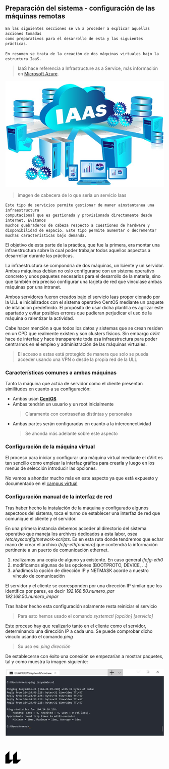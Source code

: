 ## Preparación del sistema - configuración de las máquinas remotas
    En las siguientes secciones se va a proceder a explicar aquellas acciones tomadas
    como preparativos para el desarrollo de esta y las siguientes prácticas.

    En resumen se trata de la creación de dos máquinas virtuales bajo la estructura IaaS.
> IaaS hace referencia a Infrastructure as a Service, más información en [Microsoft Azure](https://azure.microsoft.com/en-us/overview/what-is-iaas/).


![iaas image](IAAS.jpg "imagen de cabecera sobre IaaS")
> imagen de cabecera de lo que sería un servicio Iaas

    Este tipo de servicios permite gestionar de maner ainstantanea una infraestructura 
    computacional que es gestionada y provisionada directamente desde internet. Evitamos
    muchos quebraderos de cabeza respecto a cuestiones de hardware y disponibilidad de espacio. Este tipo permite aumentar o decrementar muchas características bajo demanda.

El objetivo de esta parte de la práctica, que fue la primera, era montar una infraestructura 
sobre la cual poder trabajar todos aquellos aspectos a desarrollar durante las prácticas.

La infraestructura se compondría de dos máquinas, un lciente y un servidor. Ambas máquinas 
debían no oslo configurarse con un sistema operativo concreto y unos paquetes necesarios para 
el desarrollo de la materia, sino que también era preciso configurar una tarjeta de red que 
vinculase ambas máquinas por una intranet. 

Ambos servidores fueron creados bajo el servicio Iaas propor cionado por la ULL e 
inicializados con el sistema operativo CentOS mediante un paquete de intalación predefinido.
El propósito de usar dicha plantilla es agilizar este apartado y  evitar posibles errores que
pudieran perjudicar el uso de la máquina o ralentizar la actividad.

Cabe hacer mención a que todos los datos y sistemas que se crean residen en un CPD que 
realmente existen y son clusters físicos. Sin embargo *oVirt* hace de interfaz y hace 
transparente toda esa infraestructura para poder centrarnos en el empleo y administración de 
las máquinas virtuales.
> El acceso a estas está protegido de manera que solo se pueda acceder usando una VPN o desde 
> la propia red de la ULL

### Características comunes a ambas máquinas

Tanto la máquina que actúa de servidor como el cliente presentan similitudes en cuanto a su 
configuración:
- Ambas usan [**CentOS**](https://www.centos.org/ "link a la página oficial de CentOS")
- Ambas tendrán un usuario y un root inicialmente
    > Claramente con contraseñas distintas y personales
- Ambas partes serán configuradas en cuanto a la interconectividad
    > Se ahonda más adelante sobre este aspecto


### Configuración de la máquina virtual

El proceso para iniciar y configurar una máquina virtual mediante el oVirt es tan sencillo 
como emplear la interfaz gráfica para crearla y luego en los menús de selección introducir
las opciones. 

No vamos a ahondar mucho más en este aspecto ya que está expuesto y documentado en el
[campus virtual](https://campusvirtual.ull.es/1920/pluginfile.php/253251/mod_resource/content/3/ull-cloud.pdf)


### Configuración manual de la interfaz de red

Tras haber hecho la instalación de la máquina y configurado algunos aspectoos del sistema, toca el turno de establecer una interfaz de red que comunique el cliente y el servidor.

En una primera instancia debemos acceder al directorio del sistema operativo que maneja los archivos dedicados a esta labor, osea */etc/sysconfig/network-scripts*. Es en esta ruta donde tendremos que echar mano de crear el archivo *ifcfg-eth[número]* que contendrá la información 
pertinente a un puerto de comunicación ethernet.
1. realizamos una copia de alguno ya existente. En caso general *ifcfg-eth0*
2. modificamos algunas de las opciones (BOOTPROTO, DEVICE, ...)
3. añadimos la opción de dirección IP y NETMASK acorde a nuestro vínculo de comunicación

El servidor y el cliente se corresponden por una dirección IP similar que los identifica por pares, es decir *192.168.50.numero_par* *192.168.50.numero_impar*

Tras haber hecho esta configuración solamente resta reiniciar el servicio
> Para esto hemos usado el comando *systemctl [opción] [servicio]*


Este proceso hay que realizarlo tanto en el cliente como el servidor, determinando una 
dirección IP a cada uno. Se puede comprobar dicho vínculo usando el comando *ping*
> Su uso es: *ping dirección*

De establecerse con éxito una conexión se empezarían a mostrar paquetes, tal y como muestra la imagen siguiente:

![ping example](descargar.jfif "ejemplo de resultado exitoso de ping")



<br>

![logo](icono-ull-negro.png)